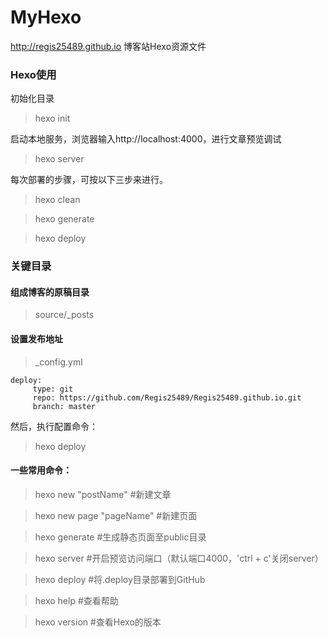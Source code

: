 # MyHexo
http://regis25489.github.io
博客站Hexo资源文件

### Hexo使用
初始化目录
> hexo init

启动本地服务，浏览器输入http://localhost:4000，进行文章预览调试
> hexo server

每次部署的步骤，可按以下三步来进行。
>   hexo clean

>   hexo generate

>   hexo deploy

### 关键目录
#### 组成博客的原稿目录
> source/_posts

#### 设置发布地址
> _config.yml
```
deploy:
     type: git
     repo: https://github.com/Regis25489/Regis25489.github.io.git
     branch: master
```
然后，执行配置命令：
> hexo deploy

#### 一些常用命令：

> hexo new "postName" #新建文章

> hexo new page "pageName" #新建页面

> hexo generate #生成静态页面至public目录

> hexo server #开启预览访问端口（默认端口4000，'ctrl + c'关闭server）

> hexo deploy #将.deploy目录部署到GitHub

> hexo help #查看帮助

> hexo version #查看Hexo的版本